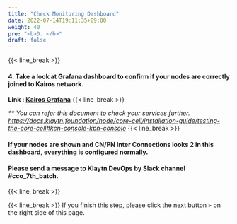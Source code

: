 ```yaml
---
title: "Check Monitoring Dashboard"
date: 2022-07-14T19:11:35+09:00
weight: 40
pre: "<b>D. </b>"
draft: false
---
```


{{< line_break >}}
#### 4. Take a look at Grafana dashboard to confirm if your nodes are correctly joined to Kairos network.

**Link : [Kairos Grafana](http://baobab.klaytn.net:3000/d/K2aqGNDZz/dashboardcco?orgId=1&refresh=5s&from=now-5m&to=now)**
{{< line_break >}}

_** You can refer this document to check your services further._   
_https://docs.klaytn.foundation/node/core-cell/installation-guide/testing-the-core-cell#kcn-console-kpn-console_
{{< line_break >}}

#### If your nodes are shown and CN/PN Inter Connections looks 2 in this dashboard, everything is configured normally.  
#### Please send a message to Klaytn DevOps by Slack channel #cco_7th_batch.
{{< line_break >}}


{{< line_break >}}
If you finish this step, please click the next button ```>``` on the right side of this page.
